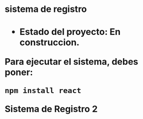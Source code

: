 <h1>sistema de registro<h1>

- Estado del proyecto: En construccion.

Para ejecutar el sistema, debes poner:

```npm install react```

Sistema de Registro 2


